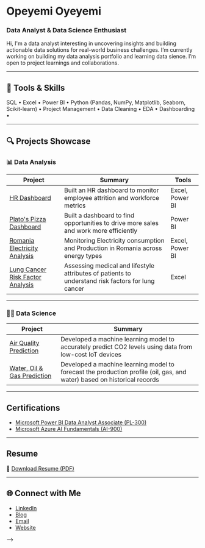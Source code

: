 # Opeyemi Oyeyemi 
### Data Analyst & Data Science Enthusiast

Hi, I'm a data analyst interesting in uncovering insights and building actionable data solutions for real-world business challenges.
I’m currently working on building my data analysis portfolio and learning data sience. I’m open to project learnings and collaborations.

---

## 🧰 Tools & Skills
SQL • Excel • Power BI • Python (Pandas, NumPy, Matplotlib, Seaborn, Scikit-learn) • Project Management • Data Cleaning • EDA • Dashboarding • 

---

## 🔍 Projects Showcase
### 📊 Data Analysis

| Project | Summary | Tools |
|--------|---------|-------|
| [HR Dashboard](https://github.com/Opeyemi-Oyeyemi/hr-Dashboard) | Built an HR dashboard to monitor employee attrition and workforce metrics | Excel, Power BI |
| [Plato's Pizza Dashboard](https://github.com/Opeyemi-Oyeyemi/Platos-Pizza-Dashboard) | Built a dashboard to find opportunities to drive more sales and work more efficiently | Power BI |
| [Romania Electricity Analysis](https://github.com/Opeyemi-Oyeyemi/Romania-Electricity-Analysis) | Monitoring Electricity consumption and Production in Romania across energy types | Excel, Power BI |
| [Lung Cancer Risk Factor Analysis](https://github.com/Opeyemi-Oyeyemi/Lung-Cancer-Risk-Factor-Analysis) | Assessing medical and lifestyle attributes of patients to understand risk factors for lung cancer | Excel |

---

### 👨‍💻 Data Science
| Project | Summary | 
|--------|---------|
| [Air Quality Prediction](https://github.com/Opeyemi-Oyeyemi/Air-Quality-Prediction) | Developed a machine learning model to accurately predict CO2 levels using data from low-cost IoT devices | 
| [Water, Oil & Gas Prediction](https://github.com/Opeyemi-Oyeyemi/Water-Oil-Gas-Prediction) | Developed a machine learning model to forecast the production profile (oil, gas, and water) based on historical records | 

---

## Certifications 

- [Microsoft Power BI Data Analyst Associate (PL-300)](link)
- [Microsoft Azure AI Fundamentals (AI-900)](https://www.credly.com/users/opeyemi-oyeyemi)

---

## Resume

📎 [Download Resume (PDF)](link)

---

## 🌐 Connect with Me

- [LinkedIn](https://www.linkedin.com/in/opeyemioyeyemi)
- [Blog](https://medium.com/@opeyemioyeyemi)
- [Email](mailto:opeyemioyeyemi11@gmail.com)
- [Website](link) 


<!--
Here are some ideas to get you started:
- 🔭 I’m currently working on ...
- 🌱 I’m currently learning ...
- 👯 I’m looking to collaborate on ...
- 🤔 I’m looking for help with ...
- 💬 Ask me about ...
- 📫 How to reach me: ...
- ⚡ Fun fact: ...


# 🏄‍♂️ Forrest Knight

**`Digital Craftsman (Developer/Filmmaker/Creator)`**

I'm an indie full-stack developer and content creator building my version of the digital world one step at a time. All coding projects are built from the ground up, from planning and designing all the way to solving real-life problems with code. All video content is built the same way, from ideation and planning, all the way to finalizing the content with artistic touches. I publish that content on my YouTube channel "[ForrestKnight][youtube]" to more than 600k subscribers.

   <p align="left">
      <a href="https://www.youtube.com/c/fknight?sub_confirmation=1">
         <img alt="youtube subscribers" title="Subscribe to my YouTube channel" src="https://custom-icon-badges.demolab.com/youtube/channel/subscribers/UC2WHjPDvbE6O328n17ZGcfg?color=%23E05D44&label=SUBSCRIBE&logo=video&logoColor=white&style=for-the-badge&labelColor=CE4630"/></a> 
      <a href="https://www.youtube.com/c/fknight">
         <img alt="youtube views" title="YouTube views" src="https://custom-icon-badges.demolab.com/youtube/channel/views/UC2WHjPDvbE6O328n17ZGcfg?color=%23E1AD0E&logo=eye&logoColor=white&style=for-the-badge&labelColor=C79600"/></a> 
      <a href="https://github.com/ForrestKnight?tab=followers">
         <img alt="followers" title="Follow me on Github" src="https://custom-icon-badges.demolab.com/github/followers/ForrestKnight?color=236ad3&labelColor=1155ba&style=for-the-badge&logo=person-add&label=Follow&logoColor=white"/></a>
      <a href="https://github.com/ForrestKnight?tab=repositories&sort=stargazers">
         <img alt="total stars" title="Total stars on GitHub" src="https://custom-icon-badges.demolab.com/github/stars/ForrestKnight?color=55960c&style=for-the-badge&labelColor=488207&logo=star"/></a>
   </p>

---

### 🧰 Languages and Tools

<img align="left" alt="Java" width="30px" style="padding-right:10px;" src="https://cdn.jsdelivr.net/gh/devicons/devicon/icons/java/java-original.svg"/>
<img align="left" alt="Spring" width="30px" style="padding-right:10px;" src="https://cdn.jsdelivr.net/gh/devicons/devicon/icons/spring/spring-original.svg" />
<img align="left" alt="TypeScript" width="30px" style="padding-right:10px;" src="https://cdn.jsdelivr.net/gh/devicons/devicon/icons/typescript/typescript-plain.svg" />
<img align="left" alt="Angular" width="30px" style="padding-right:10px;" src="https://cdn.jsdelivr.net/gh/devicons/devicon/icons/angularjs/angularjs-plain.svg" />
<img align="left" alt="Git" width="30px" style="padding-right:10px;" src="https://cdn.jsdelivr.net/gh/devicons/devicon/icons/git/git-original.svg" />
<img align="left" alt="Linux" width="30px" style="padding-right:10px;" src="https://cdn.jsdelivr.net/gh/devicons/devicon/icons/linux/linux-original.svg" />
<img align="left" alt="HTML" width="30px" style="padding-right:10px;" src="https://cdn.jsdelivr.net/gh/devicons/devicon/icons/html5/html5-plain.svg" />
<img align="left" alt="CSS" width="30px" style="padding-right:10px;" src="https://cdn.jsdelivr.net/gh/devicons/devicon/icons/css3/css3-plain.svg" />
<img align="left" alt="JavaScript" width="30px" style="padding-right:10px;" src="https://cdn.jsdelivr.net/gh/devicons/devicon/icons/javascript/javascript-plain.svg" />
<img align="left" alt="React" width="30px" style="padding-right:10px;" src="https://cdn.jsdelivr.net/gh/devicons/devicon/icons/react/react-original.svg" />
<img align="left" alt="NodeJS" width="30px" style="padding-right:10px;" src="https://cdn.jsdelivr.net/gh/devicons/devicon/icons/nodejs/nodejs-original.svg" />
<img align="left" alt="Python" width="30px" style="padding-right:10px;" src="https://cdn.jsdelivr.net/gh/devicons/devicon/icons/python/python-plain.svg" />
<img align="left" alt="C++" width="30px" style="padding-right:10px;" src="https://cdn.jsdelivr.net/gh/devicons/devicon/icons/cplusplus/cplusplus-line.svg" />
<img align="left" alt="GitHub" width="30px" style="padding-right:10px;" src="https://cdn.jsdelivr.net/gh/devicons/devicon/icons/github/github-original.svg" />
<img align="left" alt="Bash" width="30px" style="padding-right:10px;" src="https://cdn.jsdelivr.net/gh/devicons/devicon/icons/bash/bash-original.svg" />
<br />

#


<!--
<details>
 <summary><h3>👨‍💻 Forrest's Coding Journey</h3></summary>
   I started my coding journey as a naive computer science student with a passion to learn everything I could about this programming world - code, unix, linux, theory. And all the while, teaching myself iOS development with a dream to build my own app, but that soon got overshadowed by my desire to excel in Java. A desire that landed me a full-stack software engineering job upon graduation. However, I had another desire I had been pursuing throughout this time - YouTube content creation. I eventually ended up quitting my software engineering job to pursue YouTube full-time, and that has been my focus ever since. But there's something that's always bothered me about my journey - abandoning my dream of building my own app to pursue the safe route, a job. Now I've already taken the leap away from that safety net into this uncomfortable, unexplored world that it being a creator. And it worked out, but again, it became comfortable. It's easier to create a video than go out on a ledge and build my own product. I do have to eat, at the end of the day, but I think it's time. It's time to get uncomfortable again. I have a burning desire to get back on the horse, and fulfill that dream younger me had of building my own app, my own product. And in order to do that, I'll be implmementing a few measures to streamline my YouTube content to focus more time on fulfilling that dream - a dream that I'll be ready to tackle in 2023 due to the measure I'm putting in place now until the end of 2022. Don't wait up, because I'm coming.
-->
-->
